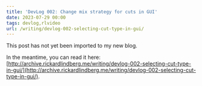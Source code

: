 ```yaml
---
title: 'DevLog 002: Change mix strategy for cuts in GUI'
date: 2023-07-29 00:00
tags: devlog,rlvideo
url: /writing/devlog-002-selecting-cut-type-in-gui/
---
```


This post has not yet been imported to my new blog.

In the meantime, you can read it here: [http://archive.rickardlindberg.me/writing/devlog-002-selecting-cut-type-in-gui/](http://archive.rickardlindberg.me/writing/devlog-002-selecting-cut-type-in-gui/).
